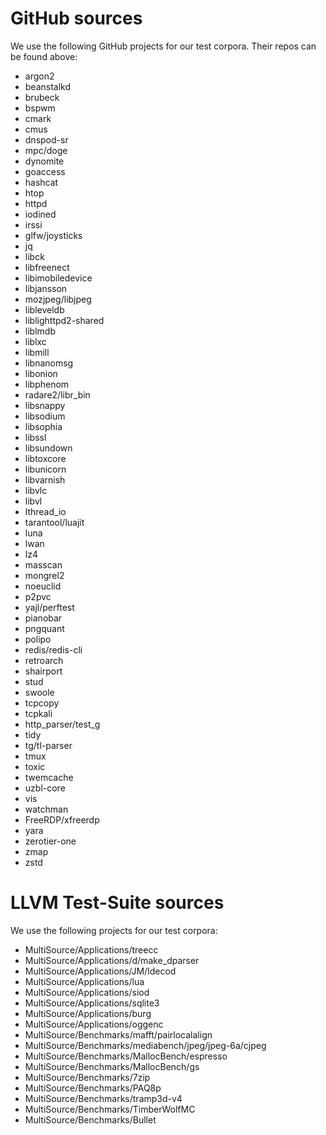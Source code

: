 # GitHub sources

We use the following GitHub projects for our test corpora. Their repos can be found above:
* argon2
* beanstalkd
* brubeck
* bspwm
* cmark
* cmus 
* dnspod-sr 
* mpc/doge 
* dynomite 
* goaccess 
* hashcat
* htop
* httpd
* iodined
* irssi
* glfw/joysticks
* jq
* libck
* libfreenect
* libimobiledevice
* libjansson
* mozjpeg/libjpeg
* libleveldb
* liblighttpd2-shared 
* liblmdb
* liblxc
* libmill
* libnanomsg
* libonion
* libphenom
* radare2/libr_bin
* libsnappy
* libsodium
* libsophia
* libssl
* libsundown
* libtoxcore
* libunicorn
* libvarnish
* libvlc
* libvl
* lthread_io
* tarantool/luajit
* luna
* lwan
* lz4
* masscan
* mongrel2
* noeuclid
* p2pvc
* yajl/perftest
* pianobar
* pngquant
* polipo
* redis/redis-cli
* retroarch
* shairport
* stud
* swoole
* tcpcopy
* tcpkali
* http_parser/test_g
* tidy
* tg/tl-parser
* tmux
* toxic
* twemcache
* uzbl-core 
* vis
* watchman
* FreeRDP/xfreerdp
* yara
* zerotier-one
* zmap
* zstd

# LLVM Test-Suite sources

We use the following projects for our test corpora:
* MultiSource/Applications/treecc
* MultiSource/Applications/d/make_dparser
* MultiSource/Applications/JM/ldecod
* MultiSource/Applications/lua
* MultiSource/Applications/siod
* MultiSource/Applications/sqlite3
* MultiSource/Applications/burg
* MultiSource/Applications/oggenc
* MultiSource/Benchmarks/mafft/pairlocalalign
* MultiSource/Benchmarks/mediabench/jpeg/jpeg-6a/cjpeg
* MultiSource/Benchmarks/MallocBench/espresso
* MultiSource/Benchmarks/MallocBench/gs
* MultiSource/Benchmarks/7zip
* MultiSource/Benchmarks/PAQ8p
* MultiSource/Benchmarks/tramp3d-v4
* MultiSource/Benchmarks/TimberWolfMC
* MultiSource/Benchmarks/Bullet
